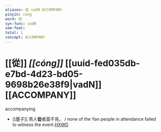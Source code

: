 ```yaml
---
aliases: 從 vadN ACCOMPANY
pinyin: cóng
word: 從
syn-func: vadN
sem-feat: 
total: 1
concept: ACCOMPANY 
---
```

# [[從]] *[[cóng]]*  [[uuid-fed035db-e7bd-4d23-bd05-9698b26e38f9|vadN]] [[ACCOMPANY]]
accompanying
 - [[墨子]] 燕人**從**者莫不見，
                     / none of the Yan people in attendance failed to witness the event.[HXWD](https://hxwd.org/textview.html?location=CH1a0938_CHANT_008-6a.22)